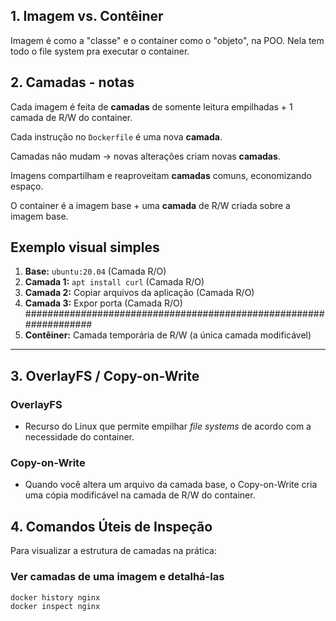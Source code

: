 ## 1. Imagem vs. Contêiner

Imagem é como a "classe" e o container como o "objeto", na POO.
Nela tem todo o file system pra executar o container.

## 2. Camadas - notas

Cada imagem é feita de **camadas** de somente leitura empilhadas + 1 camada de R/W do container.

Cada instrução no `Dockerfile` é uma nova **camada**.

Camadas não mudam → novas alterações criam novas **camadas**.

Imagens compartilham e reaproveitam **camadas** comuns, economizando espaço.

O container é a imagem base + uma **camada** de R/W criada sobre a imagem base.


## Exemplo visual simples

1.  **Base:** `ubuntu:20.04` (Camada R/O)
2.  **Camada 1:** `apt install curl` (Camada R/O)
3.  **Camada 2:** Copiar arquivos da aplicação (Camada R/O)
4.  **Camada 3:** Expor porta (Camada R/O)
##################################################################
5.  **Contêiner:** Camada temporária de R/W (a única camada modificável)

---

## 3. OverlayFS / Copy-on-Write 

### OverlayFS
* Recurso do Linux que permite empilhar *file systems* de acordo com a necessidade do container.

### Copy-on-Write
* Quando você altera um arquivo da camada base, o Copy-on-Write cria uma cópia modificável na camada de R/W do container.

## 4. Comandos Úteis de Inspeção

Para visualizar a estrutura de camadas na prática:

### Ver camadas de uma imagem e detalhá-las
```bash
docker history nginx
docker inspect nginx
```